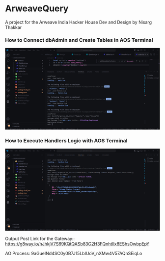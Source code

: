 # ArweaveQuery

A project for the Arweave India Hacker House Dev and Design by Nisarg Thakkar

### How to Connect dbAdmin and Create Tables in AOS Terminal

![EXAMPLE](./public/Smart_Contract_Running.png)

### How to Execute Handlers Logic with AOS Terminal 

![EXAMPLE](./public/Smart_Contract_Running_2.png)

Output Post Link for the Gateway:: https://g8way.io/hJhkjV7S69KQtQASb83G2H3FQnhtIlx8EShsOwbpEpY

AO Process: 9aGueINd4SC0y0B7J15LbIUoV_nXMw4V57AQnSEiqLo